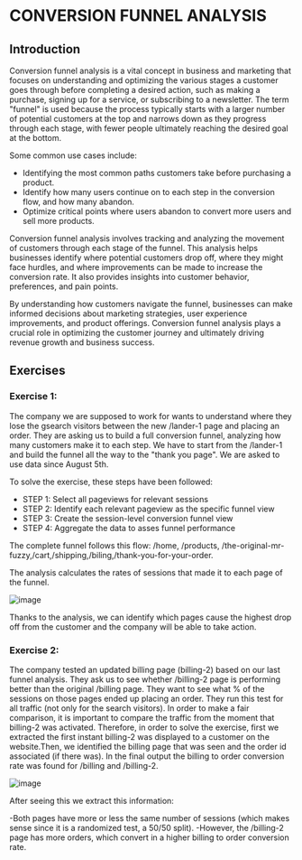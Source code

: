 # CONVERSION FUNNEL ANALYSIS

## Introduction
Conversion funnel analysis is a vital concept in business and marketing that focuses on understanding and optimizing the various stages a customer goes through before completing a desired action, such as making a purchase, signing up for a service, or subscribing to a newsletter. The term "funnel" is used because the process typically starts with a larger number of potential customers at the top and narrows down as they progress through each stage, with fewer people ultimately reaching the desired goal at the bottom.

Some common use cases include:

- Identifying the most common paths customers take before purchasing a product.
- Identify how many users continue on to each step in the conversion flow, and how many abandon. 
- Optimize critical points where users abandon to convert more users and sell more products.

Conversion funnel analysis involves tracking and analyzing the movement of customers through each stage of the funnel. This analysis helps businesses identify where potential customers drop off, where they might face hurdles, and where improvements can be made to increase the conversion rate. It also provides insights into customer behavior, preferences, and pain points.

By understanding how customers navigate the funnel, businesses can make informed decisions about marketing strategies, user experience improvements, and product offerings. Conversion funnel analysis plays a crucial role in optimizing the customer journey and ultimately driving revenue growth and business success.

## Exercises

### Exercise 1:
The company we are supposed to work for wants to understand where they lose the gsearch visitors between the new /lander-1 page and placing an order. They are asking us to build a full 
conversion funnel, analyzing how many customers make it to each step. We have to start from the /lander-1 and build the funnel all the way to the "thank you page".
We are asked to use data since August 5th. 

To solve the exercise, these steps have been followed:

- STEP 1: Select all pageviews for relevant sessions
- STEP 2: Identify each relevant pageview as the specific funnel view 
- STEP 3: Create the session-level conversion funnel view
- STEP 4: Aggregate the data to asses funnel performance

The complete funnel follows this flow: /home, /products, /the-original-mr-fuzzy,/cart,/shipping,/biling,/thank-you-for-your-order.

The analysis calculates the rates of sessions that made it to each page of the funnel. 

  ![image](https://github.com/IhonaMaria/Conversion-funnel-analysis/assets/119692820/08fa381f-c90c-49e4-9313-005bd76b92ae)

Thanks to the analysis, we can identify which pages cause the highest drop off from the customer and the company will be able to take action. 


### Exercise 2:
The company tested an updated billing page (billing-2) based on our last funnel analysis. They ask us to see whether /billing-2  page is performing better than the original /billing page.
They want to see what % of the sessions on those pages ended up placing an order. They run this test for all traffic (not only for the search visitors).
In order to make a fair comparison, it is important to compare the traffic from the moment that billing-2 was activated. Therefore, in order to solve the exercise, first we extracted the first instant billing-2 was displayed to a customer on the website.Then, we identified the billing page that was seen and the order id associated (if there was).
In the final output the billing to order conversion rate was found for /billing and /billing-2.

![image](https://github.com/IhonaMaria/Conversion-funnel-analysis/assets/119692820/01e7cbef-3084-4986-9c23-b835fd5f48b2)

After seeing this we extract this information:

-Both pages have more or less the same number of sessions (which makes sense since it is a randomized test, a 50/50 split).
-However, the /billing-2 page has more orders, which convert in a higher billing to order conversion rate.




